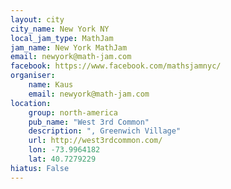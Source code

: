 ```yaml
---
layout: city
city_name: New York NY
local_jam_type: MathJam
jam_name: New York MathJam
email: newyork@math-jam.com
facebook: https://www.facebook.com/mathsjamnyc/
organiser:
    name: Kaus
    email: newyork@math-jam.com
location:
    group: north-america
    pub_name: "West 3rd Common"
    description: ", Greenwich Village"
    url: http://west3rdcommon.com/
    lon: -73.9964182
    lat: 40.7279229
hiatus: False
---
```

